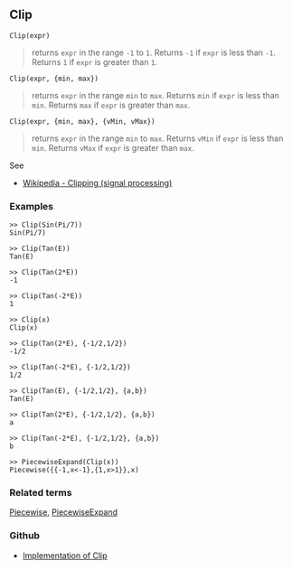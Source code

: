 ## Clip

```
Clip(expr)
```

> returns `expr` in the range `-1` to `1`. Returns `-1` if `expr` is less than `-1`. Returns `1` if `expr` is greater than `1`.
  
```
Clip(expr, {min, max})
```

> returns `expr` in the range `min` to `max`. Returns `min` if `expr` is less than `min`. Returns `max` if `expr` is greater than `max`.
  
```
Clip(expr, {min, max}, {vMin, vMax})
```

> returns `expr` in the range `min` to `max`. Returns `vMin` if `expr` is less than `min`. Returns `vMax` if `expr` is greater than `max`.

See
* [Wikipedia - Clipping (signal processing)](https://en.wikipedia.org/wiki/Clipping_(signal_processing))

### Examples

```
>> Clip(Sin(Pi/7))
Sin(Pi/7)

>> Clip(Tan(E))
Tan(E)

>> Clip(Tan(2*E))
-1

>> Clip(Tan(-2*E))
1

>> Clip(x)
Clip(x)

>> Clip(Tan(2*E), {-1/2,1/2})
-1/2

>> Clip(Tan(-2*E), {-1/2,1/2})
1/2

>> Clip(Tan(E), {-1/2,1/2}, {a,b})
Tan(E)

>> Clip(Tan(2*E), {-1/2,1/2}, {a,b})
a

>> Clip(Tan(-2*E), {-1/2,1/2}, {a,b})
b

>> PiecewiseExpand(Clip(x)) 
Piecewise({{-1,x<-1},{1,x>1}},x)
```

### Related terms 
[Piecewise](Piecewise.md), [PiecewiseExpand](PiecewiseExpand.md) 

### Github

* [Implementation of Clip](https://github.com/axkr/symja_android_library/blob/master/symja_android_library/matheclipse-core/src/main/java/org/matheclipse/core/builtin/Arithmetic.java#L798) 
